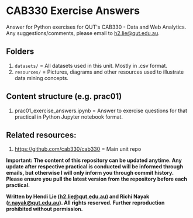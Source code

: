 # CAB330 Exercise Answers
Answer for Python exercises for QUT\'s CAB330 - Data and Web Analytics. Any suggestions/comments, please email to h2.lie@qut.edu.au.

## Folders
1. `datasets/` = All datasets used in this unit. Mostly in .csv format.
2. `resources/` = Pictures, diagrams and other resources used to illustrate data mining concepts.

## Content structure (e.g. prac01)
1. prac01_exercise_answers.ipynb = Answer to exercise questions for that practical in Python Jupyter notebook format.

## Related resources:
1. https://github.com/cab330/cab330 = Main unit repo

**Important: The content of this repository can be updated anytime. Any update after respective practical is conducted will be informed through emails, but otherwise I will only inform you through commit history. Please ensure you pull the latest version from the repository before each practical.**

**Written by Hendi Lie (h2.lie@qut.edu.au) and Richi Nayak (r.nayak@qut.edu.au). All rights reserved. Further reproduction prohibited without permission.**

